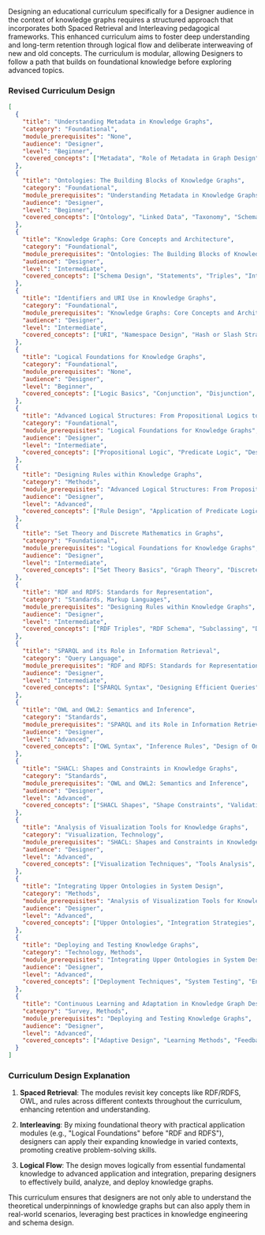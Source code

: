 Designing an educational curriculum specifically for a Designer audience in the context of knowledge graphs requires a structured approach that incorporates both Spaced Retrieval and Interleaving pedagogical frameworks. This enhanced curriculum aims to foster deep understanding and long-term retention through logical flow and deliberate interweaving of new and old concepts. The curriculum is modular, allowing Designers to follow a path that builds on foundational knowledge before exploring advanced topics.

### Revised Curriculum Design

```json
[
  {
    "title": "Understanding Metadata in Knowledge Graphs",
    "category": "Foundational",
    "module_prerequisites": "None",
    "audience": "Designer",
    "level": "Beginner",
    "covered_concepts": ["Metadata", "Role of Metadata in Graph Design"]
  },
  {
    "title": "Ontologies: The Building Blocks of Knowledge Graphs",
    "category": "Foundational",
    "module_prerequisites": "Understanding Metadata in Knowledge Graphs",
    "audience": "Designer",
    "level": "Beginner",
    "covered_concepts": ["Ontology", "Linked Data", "Taxonomy", "Schema Design", "Statements", "Triples"]
  },
  {
    "title": "Knowledge Graphs: Core Concepts and Architecture",
    "category": "Foundational",
    "module_prerequisites": "Ontologies: The Building Blocks of Knowledge Graphs",
    "audience": "Designer",
    "level": "Intermediate",
    "covered_concepts": ["Schema Design", "Statements", "Triples", "Integration with Metadata and Ontologies"]
  },
  {
    "title": "Identifiers and URI Use in Knowledge Graphs",
    "category": "Foundational",
    "module_prerequisites": "Knowledge Graphs: Core Concepts and Architecture",
    "audience": "Designer",
    "level": "Intermediate",
    "covered_concepts": ["URI", "Namespace Design", "Hash or Slash Strategies"]
  },
  {
    "title": "Logical Foundations for Knowledge Graphs",
    "category": "Foundational",
    "module_prerequisites": "None",
    "audience": "Designer",
    "level": "Beginner",
    "covered_concepts": ["Logic Basics", "Conjunction", "Disjunction", "Boolean Arithmetic", "Application in Design"]
  },
  {
    "title": "Advanced Logical Structures: From Propositional Logics to Description Logics",
    "category": "Foundational",
    "module_prerequisites": "Logical Foundations for Knowledge Graphs",
    "audience": "Designer",
    "level": "Intermediate",
    "covered_concepts": ["Propositional Logic", "Predicate Logic", "Description Logic"]
  },
  {
    "title": "Designing Rules within Knowledge Graphs",
    "category": "Methods",
    "module_prerequisites": "Advanced Logical Structures: From Propositional Logics to Description Logics",
    "audience": "Designer",
    "level": "Advanced",
    "covered_concepts": ["Rule Design", "Application of Predicate Logic", "Design Patterns"]
  },
  {
    "title": "Set Theory and Discrete Mathematics in Graphs",
    "category": "Foundational",
    "module_prerequisites": "Logical Foundations for Knowledge Graphs",
    "audience": "Designer",
    "level": "Intermediate",
    "covered_concepts": ["Set Theory Basics", "Graph Theory", "Discrete Mathematics"]
  },
  {
    "title": "RDF and RDFS: Standards for Representation",
    "category": "Standards, Markup Languages",
    "module_prerequisites": "Designing Rules within Knowledge Graphs",
    "audience": "Designer",
    "level": "Intermediate",
    "covered_concepts": ["RDF Triples", "RDF Schema", "Subclassing", "Domain & Range"]
  },
  {
    "title": "SPARQL and its Role in Information Retrieval",
    "category": "Query Language",
    "module_prerequisites": "RDF and RDFS: Standards for Representation",
    "audience": "Designer",
    "level": "Intermediate",
    "covered_concepts": ["SPARQL Syntax", "Designing Efficient Queries", "Integration in Graph-based Systems"]
  },
  {
    "title": "OWL and OWL2: Semantics and Inference",
    "category": "Standards",
    "module_prerequisites": "SPARQL and its Role in Information Retrieval",
    "audience": "Designer",
    "level": "Advanced",
    "covered_concepts": ["OWL Syntax", "Inference Rules", "Design of Ontological Structures"]
  },
  {
    "title": "SHACL: Shapes and Constraints in Knowledge Graphs",
    "category": "Standards",
    "module_prerequisites": "OWL and OWL2: Semantics and Inference",
    "audience": "Designer",
    "level": "Advanced",
    "covered_concepts": ["SHACL Shapes", "Shape Constraints", "Validation"]
  },
  {
    "title": "Analysis of Visualization Tools for Knowledge Graphs",
    "category": "Visualization, Technology",
    "module_prerequisites": "SHACL: Shapes and Constraints in Knowledge Graphs",
    "audience": "Designer",
    "level": "Advanced",
    "covered_concepts": ["Visualization Techniques", "Tools Analysis", "Comparative Evaluation"]
  },
  {
    "title": "Integrating Upper Ontologies in System Design",
    "category": "Methods",
    "module_prerequisites": "Analysis of Visualization Tools for Knowledge Graphs",
    "audience": "Designer",
    "level": "Advanced",
    "covered_concepts": ["Upper Ontologies", "Integration Strategies", "Best Practices in Design"]
  },
  {
    "title": "Deploying and Testing Knowledge Graphs",
    "category": "Technology, Methods",
    "module_prerequisites": "Integrating Upper Ontologies in System Design",
    "audience": "Designer",
    "level": "Advanced",
    "covered_concepts": ["Deployment Techniques", "System Testing", "Enterprises and Tools"]
  },
  {
    "title": "Continuous Learning and Adaptation in Knowledge Graph Design",
    "category": "Survey, Methods",
    "module_prerequisites": "Deploying and Testing Knowledge Graphs",
    "audience": "Designer",
    "level": "Advanced",
    "covered_concepts": ["Adaptive Design", "Learning Methods", "Feedback Loops"]
  }
]
```

### Curriculum Design Explanation

1. **Spaced Retrieval**: The modules revisit key concepts like RDF/RDFS, OWL, and rules across different contexts throughout the curriculum, enhancing retention and understanding.

2. **Interleaving**: By mixing foundational theory with practical application modules (e.g., "Logical Foundations" before "RDF and RDFS"), designers can apply their expanding knowledge in varied contexts, promoting creative problem-solving skills.

3. **Logical Flow**: The design moves logically from essential fundamental knowledge to advanced application and integration, preparing designers to effectively build, analyze, and deploy knowledge graphs.

This curriculum ensures that designers are not only able to understand the theoretical underpinnings of knowledge graphs but can also apply them in real-world scenarios, leveraging best practices in knowledge engineering and schema design.